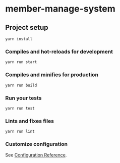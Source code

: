 <!--
 * @Description: 
 * @Author: Jensen
 * @Github: https://github.com/Jensen02
 * @Date: 2019-11-28 21:08:47
 * @LastEditors: Jensen
 * @LastEditTime: 2019-11-28 21:08:48
 -->
# member-manage-system

## Project setup
```
yarn install
```

### Compiles and hot-reloads for development
```
yarn run start
```

### Compiles and minifies for production
```
yarn run build
```

### Run your tests
```
yarn run test
```

### Lints and fixes files
```
yarn run lint
```

### Customize configuration
See [Configuration Reference](https://cli.vuejs.org/config/).
